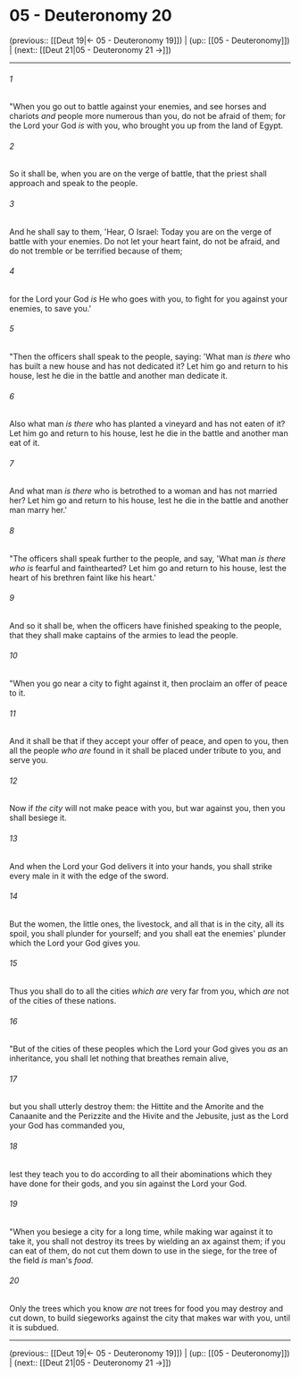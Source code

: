 # 05 - Deuteronomy 20

(previous:: [[Deut 19|← 05 - Deuteronomy 19]]) | (up:: [[05 - Deuteronomy]]) | (next:: [[Deut 21|05 - Deuteronomy 21 →]])

***


###### 1 
"When you go out to battle against your enemies, and see horses and chariots _and_ people more numerous than you, do not be afraid of them; for the Lord your God _is_ with you, who brought you up from the land of Egypt. 

###### 2 
So it shall be, when you are on the verge of battle, that the priest shall approach and speak to the people. 

###### 3 
And he shall say to them, 'Hear, O Israel: Today you are on the verge of battle with your enemies. Do not let your heart faint, do not be afraid, and do not tremble or be terrified because of them; 

###### 4 
for the Lord your God _is_ He who goes with you, to fight for you against your enemies, to save you.' 

###### 5 
"Then the officers shall speak to the people, saying: 'What man _is there_ who has built a new house and has not dedicated it? Let him go and return to his house, lest he die in the battle and another man dedicate it. 

###### 6 
Also what man _is there_ who has planted a vineyard and has not eaten of it? Let him go and return to his house, lest he die in the battle and another man eat of it. 

###### 7 
And what man _is there_ who is betrothed to a woman and has not married her? Let him go and return to his house, lest he die in the battle and another man marry her.' 

###### 8 
"The officers shall speak further to the people, and say, 'What man _is there who is_ fearful and fainthearted? Let him go and return to his house, lest the heart of his brethren faint like his heart.' 

###### 9 
And so it shall be, when the officers have finished speaking to the people, that they shall make captains of the armies to lead the people. 

###### 10 
"When you go near a city to fight against it, then proclaim an offer of peace to it. 

###### 11 
And it shall be that if they accept your offer of peace, and open to you, then all the people _who are_ found in it shall be placed under tribute to you, and serve you. 

###### 12 
Now if _the city_ will not make peace with you, but war against you, then you shall besiege it. 

###### 13 
And when the Lord your God delivers it into your hands, you shall strike every male in it with the edge of the sword. 

###### 14 
But the women, the little ones, the livestock, and all that is in the city, all its spoil, you shall plunder for yourself; and you shall eat the enemies' plunder which the Lord your God gives you. 

###### 15 
Thus you shall do to all the cities _which are_ very far from you, which _are_ not of the cities of these nations. 

###### 16 
"But of the cities of these peoples which the Lord your God gives you _as_ an inheritance, you shall let nothing that breathes remain alive, 

###### 17 
but you shall utterly destroy them: the Hittite and the Amorite and the Canaanite and the Perizzite and the Hivite and the Jebusite, just as the Lord your God has commanded you, 

###### 18 
lest they teach you to do according to all their abominations which they have done for their gods, and you sin against the Lord your God. 

###### 19 
"When you besiege a city for a long time, while making war against it to take it, you shall not destroy its trees by wielding an ax against them; if you can eat of them, do not cut them down to use in the siege, for the tree of the field _is_ man's _food._ 

###### 20 
Only the trees which you know _are_ not trees for food you may destroy and cut down, to build siegeworks against the city that makes war with you, until it is subdued.

***

(previous:: [[Deut 19|← 05 - Deuteronomy 19]]) | (up:: [[05 - Deuteronomy]]) | (next:: [[Deut 21|05 - Deuteronomy 21 →]])
